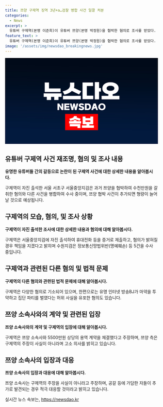 ```yaml
---
title: 쯔양 구제역 징역 3년+a…검찰 병합 사건 일괄 처분
categories:
  - News
excerpt: >
  유튜버 구제역(본명 이준희)이 유튜버 쯔양(본명 박정원)을 협박한 혐의로 조사를 받았다. 병합된 사건들과의 관련성으로 혐의가 확대될 수 있으며, 수원지검은 정보통신망법 위반 등 5건을 수사 중이다. 또한, 유명 인터넷 방송인의 허위 사실을 유포한 혐의로도 고소되었고, 증거 자료를 제출한 후 쯔양측이 리스크 관리 용역을 부탁해서 어쩔 수 없이 계약을 받게 됐다고 주장했다. 이에 쯔양측은 이를 부인하고 고소 의사를 밝힌 바 있다.
feature_text: >
  유튜버 구제역(본명 이준희)이 유튜버 쯔양(본명 박정원)을 협박한 혐의로 조사를 받았다. 병합된 사건들과의 관련성으로 혐의가 확대될 수 있으며, 수원지검은 정보통신망법 위반 등 5건을 수사 중이다. 또한, 유명 인터넷 방송인의 허위 사실을 유포한 혐의로도 고소되었고, 증거 자료를 제출한 후 쯔양측이 리스크 관리 용역을 부탁해서 어쩔 수 없이 계약을 받게 됐다고 주장했다. 이에 쯔양측은 이를 부인하고 고소 의사를 밝힌 바 있다.
image: '/assets/img/newsdao_breakingnews.jpg'
---
```


<p><img src="/assets/img/newsdao_breakingnews.jpg" alt="cryptoinkorea 속보" /></p>

<h2 data-ke-size="size26">유튜버 구제역 사건 재조명, 혐의 및 조사 내용</h2>

<p data-ke-size="size16"><b>유명한 유튜버들 간의 갈등으로 논란이 된 구제역 사건에 대한 상세한 내용을 알아봅시다.</b></p>

<p>구제역이 자진 출석한 서울 서초구 서울중앙지검은 과거 쯔양을 협박하여 수천만원을 갈취한 혐의와 다른 사건을 병합하여 수사 중이며, 쯔양 협박 사건이 추가되면 형량이 늘어날 것으로 예상됩니다.</p>

<h2 data-ke-size="size24">구제역의 모습, 혐의, 및 조사 상황</h2>

<p data-ke-size="size16"><b>구제역이 자진 출석한 조사에 대한 상세한 내용과 혐의에 대해 알아봅시다.</b></p>

<p>구제역은 서울중앙지검에 자진 출석하여 휴대전화 등을 증거로 제출하고, 혐의가 밝혀질 경우 책임을 지겠다고 밝히며 수원지검은 정보통신망법위반(명예훼손) 등 5건을 수사 중입니다.</p>

<h2 data-ke-size="size24">구제역과 관련된 다른 혐의 및 법적 문제</h2>

<p data-ke-size="size16"><b>구제역의 다른 혐의와 관련된 법적 문제에 대해 알아봅시다.</b></p>

<p>구제역은 다양한 혐의로 기소되어 있으며, 한편으로는 유명 인터넷 방송BJ가 마약을 투약하고 집단 파티를 벌였다는 허위 사실을 유포한 혐의도 있습니다.</p>

<h2 data-ke-size="size24">쯔양 소속사와의 계약 및 관련된 입장</h2>

<p data-ke-size="size16"><b>쯔양 소속사와의 계약 및 구제역의 입장에 대해 알아봅시다.</b></p>

<p>구제역은 쯔양 소속사와 5500만원 상당의 용역 계약을 체결했다고 주장하며, 쯔양 측은 구제역의 주장이 사실이 아니라며 고소 의사를 밝히고 있습니다.</p>

<h2 data-ke-size="size24">쯔양 소속사의 입장과 대응</h2>

<p data-ke-size="size16"><b>쯔양 소속사의 입장과 대응에 대해 알아봅시다.</b></p>

<p>쯔양 소속사는 구제역의 주장을 사실이 아니라고 주장하며, 공갈 등에 가담한 자들이 추가로 발견되는 경우 적극 대응할 것이라고 밝히고 있습니다.</p>
실시간 뉴스 속보는, <a href="https://newsdao.kr" rel="dofollow">https://newsdao.kr</a>


